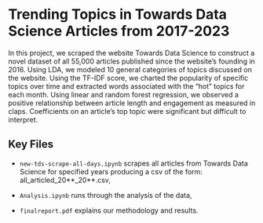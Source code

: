 # Trending Topics in Towards Data Science Articles from 2017-2023

In this project, we scraped the website Towards Data Science to construct a novel dataset of all 55,000 articles published since the website’s founding in 2016. Using LDA, we modeled 10 general categories of topics discussed on the website. Using the TF-IDF score, we charted the popularity of specific topics over time and extracted words associated with the “hot” topics for each month. Using linear and random forest regression, we observed a positive relationship between article length and engagement as measured in claps. Coefficients on an article’s top topic were significant but difficult to interpret.

## Key Files

* `new-tds-scrape-all-days.ipynb` scrapes all articles from Towards Data Science for specified years producing a csv of the form: all_articled_20**_20**.csv,

* `Analysis.ipynb` runs through the analysis of the data,
 
* `finalreport.pdf` explains our methodology and results.
